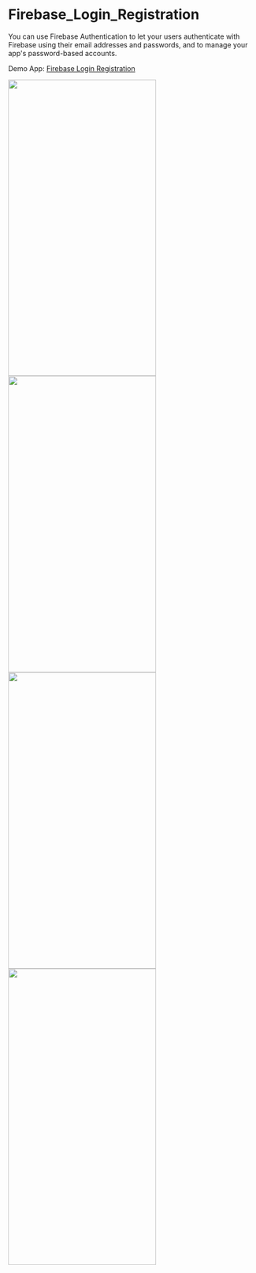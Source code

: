 # Firebase_Login_Registration

You can use Firebase Authentication to let your users authenticate with Firebase using their email addresses and passwords,
and to manage your app's password-based accounts.

Demo App: <a href="https://drive.google.com/file/d/1zSNBNlBpz1Pn4BF0pnyWKgbjSauX-6-p/view?usp=share_link">Firebase Login Registration</a> 

<img src="https://github.com/developershahiduzzaman/ScreenShot/blob/main/1.jpg" alt="" width="300" height="600">
<img src="https://github.com/developershahiduzzaman/ScreenShot/blob/main/2.jpg" alt="" width="300" height="600">
<img src="https://github.com/developershahiduzzaman/ScreenShot/blob/main/3.jpg" alt="" width="300" height="600">
<img src="https://github.com/developershahiduzzaman/ScreenShot/blob/main/4.jpg" alt="" width="300" height="600">

